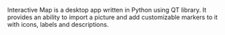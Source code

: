 Interactive Map is a desktop app written in Python using QT library. It provides an ability to import a picture and add customizable markers to it with icons, labels and descriptions.
